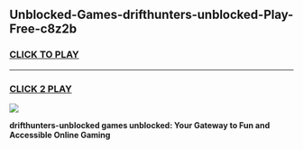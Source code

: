 
## Unblocked-Games-drifthunters-unblocked-Play-Free-c8z2b
<h3>
<a href="https://premium76.site?title=drifthunters-unblocked&ref=21A">CLICK TO PLAY</a></h3>
<hr>

<h3>
<a href="https://premium76.site?title=drifthunters-unblocked&ref=21A">CLICK 2 PLAY</a>
  
</h3>

<a href="https://premium76.site?title=drifthunters-unblocked&ref=21A"><img src="https://clearcache.store/games.png"></a>


**drifthunters-unblocked games unblocked: Your Gateway to Fun and Accessible Online Gaming**
